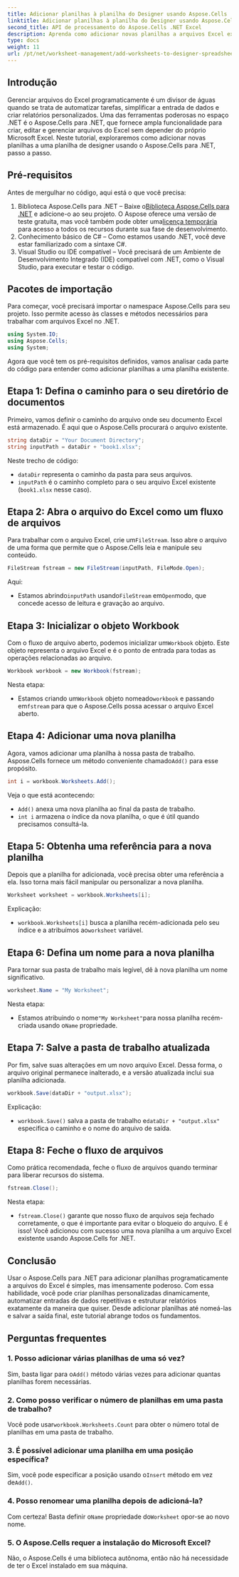 ```yaml
---
title: Adicionar planilhas à planilha do Designer usando Aspose.Cells
linktitle: Adicionar planilhas à planilha do Designer usando Aspose.Cells
second_title: API de processamento do Aspose.Cells .NET Excel
description: Aprenda como adicionar novas planilhas a arquivos Excel existentes usando Aspose.Cells para .NET. Um guia passo a passo com exemplos, FAQs e muito mais para simplificar suas tarefas de codificação.
type: docs
weight: 11
url: /pt/net/worksheet-management/add-worksheets-to-designer-spreadsheet/
---
```

## Introdução
Gerenciar arquivos do Excel programaticamente é um divisor de águas quando se trata de automatizar tarefas, simplificar a entrada de dados e criar relatórios personalizados. Uma das ferramentas poderosas no espaço .NET é o Aspose.Cells para .NET, que fornece ampla funcionalidade para criar, editar e gerenciar arquivos do Excel sem depender do próprio Microsoft Excel. Neste tutorial, exploraremos como adicionar novas planilhas a uma planilha de designer usando o Aspose.Cells para .NET, passo a passo.
## Pré-requisitos
Antes de mergulhar no código, aqui está o que você precisa:
1.  Biblioteca Aspose.Cells para .NET – Baixe o[Biblioteca Aspose.Cells para .NET](https://releases.aspose.com/cells/net/) e adicione-o ao seu projeto. O Aspose oferece uma versão de teste gratuita, mas você também pode obter uma[licença temporária](https://purchase.aspose.com/temporary-license/) para acesso a todos os recursos durante sua fase de desenvolvimento.
2. Conhecimento básico de C# – Como estamos usando .NET, você deve estar familiarizado com a sintaxe C#.
3. Visual Studio ou IDE compatível – Você precisará de um Ambiente de Desenvolvimento Integrado (IDE) compatível com .NET, como o Visual Studio, para executar e testar o código.
## Pacotes de importação
Para começar, você precisará importar o namespace Aspose.Cells para seu projeto. Isso permite acesso às classes e métodos necessários para trabalhar com arquivos Excel no .NET.
```csharp
using System.IO;
using Aspose.Cells;
using System;
```
Agora que você tem os pré-requisitos definidos, vamos analisar cada parte do código para entender como adicionar planilhas a uma planilha existente.
## Etapa 1: Defina o caminho para o seu diretório de documentos
Primeiro, vamos definir o caminho do arquivo onde seu documento Excel está armazenado. É aqui que o Aspose.Cells procurará o arquivo existente.
```csharp
string dataDir = "Your Document Directory";
string inputPath = dataDir + "book1.xlsx";
```
Neste trecho de código:
- `dataDir` representa o caminho da pasta para seus arquivos.
- `inputPath` é o caminho completo para o seu arquivo Excel existente (`book1.xlsx` nesse caso).
## Etapa 2: Abra o arquivo do Excel como um fluxo de arquivos
 Para trabalhar com o arquivo Excel, crie um`FileStream`. Isso abre o arquivo de uma forma que permite que o Aspose.Cells leia e manipule seu conteúdo.
```csharp
FileStream fstream = new FileStream(inputPath, FileMode.Open);
```
Aqui:
-  Estamos abrindo`inputPath` usando`FileStream` em`Open`modo, que concede acesso de leitura e gravação ao arquivo.
## Etapa 3: Inicializar o objeto Workbook
 Com o fluxo de arquivo aberto, podemos inicializar um`Workbook` objeto. Este objeto representa o arquivo Excel e é o ponto de entrada para todas as operações relacionadas ao arquivo.
```csharp
Workbook workbook = new Workbook(fstream);
```
Nesta etapa:
-  Estamos criando um`Workbook` objeto nomeado`workbook` e passando em`fstream` para que o Aspose.Cells possa acessar o arquivo Excel aberto.
## Etapa 4: Adicionar uma nova planilha
 Agora, vamos adicionar uma planilha à nossa pasta de trabalho. Aspose.Cells fornece um método conveniente chamado`Add()` para esse propósito.
```csharp
int i = workbook.Worksheets.Add();
```
Veja o que está acontecendo:
- `Add()` anexa uma nova planilha ao final da pasta de trabalho.
- `int i` armazena o índice da nova planilha, o que é útil quando precisamos consultá-la.
## Etapa 5: Obtenha uma referência para a nova planilha
Depois que a planilha for adicionada, você precisa obter uma referência a ela. Isso torna mais fácil manipular ou personalizar a nova planilha.
```csharp
Worksheet worksheet = workbook.Worksheets[i];
```
Explicação:
- `workbook.Worksheets[i]` busca a planilha recém-adicionada pelo seu índice e a atribuímos ao`worksheet` variável.
## Etapa 6: Defina um nome para a nova planilha
Para tornar sua pasta de trabalho mais legível, dê à nova planilha um nome significativo.
```csharp
worksheet.Name = "My Worksheet";
```
Nesta etapa:
-  Estamos atribuindo o nome`"My Worksheet"`para nossa planilha recém-criada usando o`Name` propriedade.
## Etapa 7: Salve a pasta de trabalho atualizada
Por fim, salve suas alterações em um novo arquivo Excel. Dessa forma, o arquivo original permanece inalterado, e a versão atualizada inclui sua planilha adicionada.
```csharp
workbook.Save(dataDir + "output.xlsx");
```
Explicação:
- `workbook.Save()` salva a pasta de trabalho e`dataDir + "output.xlsx"` especifica o caminho e o nome do arquivo de saída.
## Etapa 8: Feche o fluxo de arquivos
Como prática recomendada, feche o fluxo de arquivos quando terminar para liberar recursos do sistema.
```csharp
fstream.Close();
```
Nesta etapa:
- `fstream.Close()` garante que nosso fluxo de arquivos seja fechado corretamente, o que é importante para evitar o bloqueio do arquivo.
E é isso! Você adicionou com sucesso uma nova planilha a um arquivo Excel existente usando Aspose.Cells for .NET.
## Conclusão
Usar o Aspose.Cells para .NET para adicionar planilhas programaticamente a arquivos do Excel é simples, mas imensamente poderoso. Com essa habilidade, você pode criar planilhas personalizadas dinamicamente, automatizar entradas de dados repetitivas e estruturar relatórios exatamente da maneira que quiser. Desde adicionar planilhas até nomeá-las e salvar a saída final, este tutorial abrange todos os fundamentos.
## Perguntas frequentes
### 1. Posso adicionar várias planilhas de uma só vez?
 Sim, basta ligar para o`Add()` método várias vezes para adicionar quantas planilhas forem necessárias.
### 2. Como posso verificar o número de planilhas em uma pasta de trabalho?
 Você pode usar`workbook.Worksheets.Count` para obter o número total de planilhas em uma pasta de trabalho.
### 3. É possível adicionar uma planilha em uma posição específica?
 Sim, você pode especificar a posição usando o`Insert` método em vez de`Add()`.
### 4. Posso renomear uma planilha depois de adicioná-la?
 Com certeza! Basta definir o`Name` propriedade do`Worksheet` opor-se ao novo nome.
### 5. O Aspose.Cells requer a instalação do Microsoft Excel?
Não, o Aspose.Cells é uma biblioteca autônoma, então não há necessidade de ter o Excel instalado em sua máquina.
